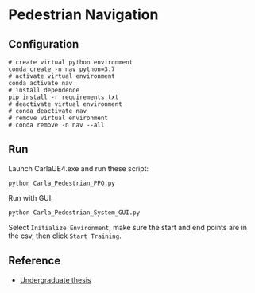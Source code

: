 # Pedestrian Navigation

## Configuration
```shell
# create virtual python environment
conda create -n nav python=3.7
# activate virtual environment
conda activate nav
# install dependence
pip install -r requirements.txt
# deactivate virtual environment
# conda deactivate nav
# remove virtual environment
# conda remove -n nav --all
```

## Run
Launch CarlaUE4.exe and run these script:
```shell
python Carla_Pedestrian_PPO.py
```

Run with GUI:
```shell
python Carla_Pedestrian_System_GUI.py
```
Select `Initialize Environment`, make sure the start and end points are in the csv, then click `Start Training`.





## Reference

* [Undergraduate thesis](https://github.com/OpenHUTB/sim/tree/master/pedestrian)


